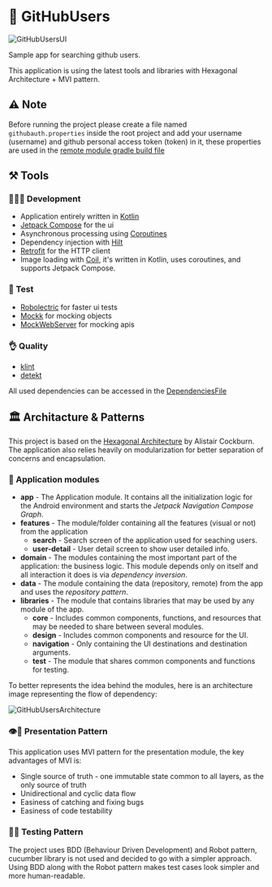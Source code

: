 # 👥 GitHubUsers
![GitHubUsersUI](https://user-images.githubusercontent.com/5895322/159549828-b185c150-21d4-45ce-bfa2-f8b6b1b2c4fd.png)

Sample app for searching github users.

This application is using the latest tools and libraries with Hexagonal Architecture + MVI pattern.

## ⚠️ Note
Before running the project please create a file named `githubauth.properties` inside the root project and add your username (username) and github personal access token (token) in it, these properties are used in the [remote module gradle build file](https://github.com/ali-star/GitHubUsers/blob/master/data/remote/build.gradle.kts)

## ⚒️ Tools

### 🧑🏻‍💻 Development
- Application entirely written in [Kotlin](https://kotlinlang.org)
- [Jetpack Compose](https://developer.android.com/jetpack/compose) for the ui
- Asynchronous processing using [Coroutines](https://kotlin.github.io/kotlinx.coroutines/)
- Dependency injection with [Hilt](https://dagger.dev/hilt/)
- [Retrofit](https://square.github.io/retrofit/) for the HTTP client
- Image loading with [Coil](https://coil-kt.github.io/coil/), it's written in Kotlin, uses coroutines, and supports Jetpack Compose.

### 🧪 Test
- [Robolectric](http://robolectric.org/) for faster ui tests
- [Mockk](https://mockk.io/) for mocking objects
- [MockWebServer](https://github.com/square/okhttp/tree/master/mockwebserver) for mocking apis

### 👌 Quality
- [klint](https://github.com/shyiko/ktlint)
- [detekt](https://github.com/arturbosch/detekt)

All used dependencies can be accessed in the [DependenciesFile](https://github.com/ali-star/GitHubUsers/blob/master/buildSrc/src/main/java/Dependencies.kt)

## 🏛 Architacture & Patterns
This project is based on the [Hexagonal Architecture](https://alistair.cockburn.us/hexagonal-architecture/) by Alistair Cockburn. The application also relies heavily on modularization for better separation of concerns and encapsulation.

### 🧩 Application modules

* **app** - The Application module. It contains all the initialization logic for the Android
  environment and starts the _Jetpack Navigation Compose Graph_.
* **features** - The module/folder containing all the features (visual or not) from the application
  * **search** - Search screen of the application used for seaching users.
  * **user-detail** - User detail screen to show user detailed info.
* **domain** - The modules containing the most important part of the application: the business
  logic. This module depends only on itself and all interaction it does is via _dependency
  inversion_.
* **data** - The module containing the data (repository, remote) from the app and uses the _repository pattern_.
* **libraries** - The module that contains libraries that may be used by any module of the app.
  * **core** - Includes common components, functions, and resources that may be needed to share between several modules.
  * **design** - Includes common components and resource for the UI.
  * **navigation** - Only containing the UI destinations and destination arguments.
  * **test** - The module that shares common components and functions for testing.

To better represents the idea behind the modules, here is an architecture image representing the flow
of dependency:

![GitHubUsersArchitecture](https://user-images.githubusercontent.com/5895322/221610371-468b7982-ac89-45e4-b5f6-33b53b5820e7.png)

### 👁️🏁 Presentation Pattern

This application uses MVI pattern for the presentation module, the key advantages of MVI is:
- Single source of truth - one immutable state common to all layers, as the only source of truth
- Unidirectional and cyclic data flow
- Easiness of catching and fixing bugs
- Easiness of code testability

### 🧪🏁 Testing Pattern

The project uses BDD (Behaviour Driven Development) and Robot pattern, cucumber library is not used and decided to go with a simpler approach.
Using BDD along with the Robot pattern makes test cases look simpler and more human-readable.
